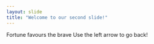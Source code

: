 ```yaml
---
layout: slide
title: "Welcome to our second slide!"
---
```

Fortune favours the brave
Use the left arrow to go back!

